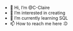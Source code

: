 - 👋 Hi, I’m @C-Claire
- 👀 I’m interested in creating
- 🌱 I’m currently learning SQL
- 📫 How to reach me here :D

<!---
C-Claire/C-Claire is a ✨ special ✨ repository because its `README.md` (this file) appears on your GitHub profile.
You can click the Preview link to take a look at your changes.
--->
